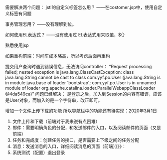需要解决两个问题：
jstl的自定义标签怎么用？
——在costomer.jsp中，使用自定义标签有问题

事务管理怎用？
——没有理解到位。

如何使用EL表达式？
——没有使用过
EL表达式用来取值，${}


熟悉使用jsp

如果重构前端：时间车成本略高，所以考虑后面再重构

提交用户查询时遇到错误信息，无法访问controller：
“Request processing failed; nested exception is java.lang.ClassCastException: 
class java.lang.String cannot be cast to class com.yyf.po.User 
(java.lang.String is in module java.base of loader 'bootstrap';
 com.yyf.po.User is in unnamed module of loader org.apache.catalina.loader.ParallelWebappClassLoader @4da549ca)”
 问题已经解决：
 是登录之后，加入到Session的内容有错误，应该是User对象，而加入的是一个字符串，改正即可。
 
 增加一个文件上传下载的功能
 所以导航栏中的功能还有待实现：2020年3月1日
   1. 文件上传和下载（前端对于我来说有点困难）
   2. 邮件：需要明确角色的分配，和发送邮件的入口，以及阅读邮件的页面（又是前端）
   3. 任务和完成度：创建任务的接口，是否需要上下级之间的任务分配
   4. 消息：发送消息的入口，详细阅读消息的页面（前端）》》》：
   5. 系统测试（配置）退出登录
 